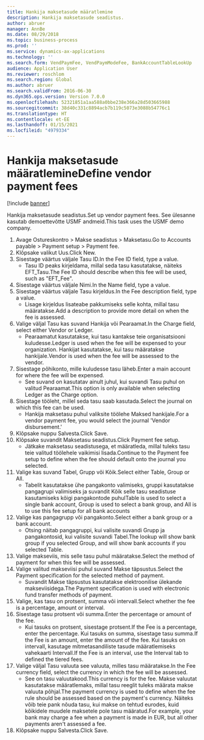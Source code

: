 ```yaml
---
title: Hankija maksetasude määratlemine
description: Hankija maksetasude seadistus.
author: abruer
manager: AnnBe
ms.date: 08/29/2018
ms.topic: business-process
ms.prod: ''
ms.service: dynamics-ax-applications
ms.technology: ''
ms.search.form: VendPaymFee, VendPaymModeFee, BankAccountTableLookUp
audience: Application User
ms.reviewer: roschlom
ms.search.region: Global
ms.author: abruer
ms.search.validFrom: 2016-06-30
ms.dyn365.ops.version: Version 7.0.0
ms.openlocfilehash: 52321851a1aa588a0bbe238e366a28d503665988
ms.sourcegitcommit: 38d40c331c8894acb7b119c5073e3088b54776c1
ms.translationtype: HT
ms.contentlocale: et-EE
ms.lasthandoff: 01/15/2021
ms.locfileid: "4979334"
---
```

# <a name="define-vendor-payment-fees"></a><span data-ttu-id="cc4ad-103">Hankija maksetasude määratlemine</span><span class="sxs-lookup"><span data-stu-id="cc4ad-103">Define vendor payment fees</span></span>

[!include [banner](../../includes/banner.md)]

<span data-ttu-id="cc4ad-104">Hankija maksetasude seadistus.</span><span class="sxs-lookup"><span data-stu-id="cc4ad-104">Set up vendor payment fees.</span></span> <span data-ttu-id="cc4ad-105">See ülesanne kasutab demoettevõtte USMF andmeid.</span><span class="sxs-lookup"><span data-stu-id="cc4ad-105">This task uses the USMF demo company.</span></span>

1. <span data-ttu-id="cc4ad-106">Avage Ostureskontro > Makse seadistus > Maksetasu.</span><span class="sxs-lookup"><span data-stu-id="cc4ad-106">Go to Accounts payable > Payment setup > Payment fee.</span></span>
2. <span data-ttu-id="cc4ad-107">Klõpsake valikut Uus.</span><span class="sxs-lookup"><span data-stu-id="cc4ad-107">Click New.</span></span>
3. <span data-ttu-id="cc4ad-108">Sisestage väärtus väljale Tasu ID.</span><span class="sxs-lookup"><span data-stu-id="cc4ad-108">In the Fee ID field, type a value.</span></span>
    * <span data-ttu-id="cc4ad-109">Tasu ID peaks kirjeldama, millal seda tasu kasutatakse, näiteks EFT_Tasu.</span><span class="sxs-lookup"><span data-stu-id="cc4ad-109">The Fee ID should describe when this fee will be used, such as "EFT_Fee".</span></span>  
4. <span data-ttu-id="cc4ad-110">Sisestage väärtus väljale Nimi.</span><span class="sxs-lookup"><span data-stu-id="cc4ad-110">In the Name field, type a value.</span></span>
5. <span data-ttu-id="cc4ad-111">Sisestage väärtus väljale Tasu kirjeldus.</span><span class="sxs-lookup"><span data-stu-id="cc4ad-111">In the Fee description field, type a value.</span></span>
    * <span data-ttu-id="cc4ad-112">Lisage kirjeldus lisateabe pakkumiseks selle kohta, millal tasu määratakse.</span><span class="sxs-lookup"><span data-stu-id="cc4ad-112">Add a description to provide more detail on when the fee is assessed.</span></span>  
6. <span data-ttu-id="cc4ad-113">Valige väljal Tasu kas suvand Hankija või Pearaamat.</span><span class="sxs-lookup"><span data-stu-id="cc4ad-113">In the Charge field, select either Vendor or Ledger.</span></span>
    * <span data-ttu-id="cc4ad-114">Pearaamatut kasutatakse, kui tasu kantakse teie organisatsiooni kuludesse.</span><span class="sxs-lookup"><span data-stu-id="cc4ad-114">Ledger is used when the fee will be expensed to your organization.</span></span>  <span data-ttu-id="cc4ad-115">Hankijat kasutatakse, kui tasu määratakse hankijale.</span><span class="sxs-lookup"><span data-stu-id="cc4ad-115">Vendor is used when the fee will be assessed to the vendor.</span></span>  
7. <span data-ttu-id="cc4ad-116">Sisestage põhikonto, mille kuludesse tasu läheb.</span><span class="sxs-lookup"><span data-stu-id="cc4ad-116">Enter a main account for where the fee will be expensed.</span></span>
    * <span data-ttu-id="cc4ad-117">See suvand on kasutatav ainult juhul, kui suvandi Tasu puhul on valitud Pearaamat.</span><span class="sxs-lookup"><span data-stu-id="cc4ad-117">This option is only available when selecting Ledger as the Charge option.</span></span>  
8. <span data-ttu-id="cc4ad-118">Sisestage tööleht, millel seda tasu saab kasutada.</span><span class="sxs-lookup"><span data-stu-id="cc4ad-118">Select the journal on which this fee can be used.</span></span> 
    * <span data-ttu-id="cc4ad-119">Hankija maksetasu puhul valiksite töölehe Maksed hankijale.</span><span class="sxs-lookup"><span data-stu-id="cc4ad-119">For a vendor payment fee, you would select the journal 'Vendor disbursement.'</span></span>  
9. <span data-ttu-id="cc4ad-120">Klõpsake nuppu Salvesta.</span><span class="sxs-lookup"><span data-stu-id="cc4ad-120">Click Save.</span></span>
10. <span data-ttu-id="cc4ad-121">Klõpsake suvandit Maksetasu seadistus.</span><span class="sxs-lookup"><span data-stu-id="cc4ad-121">Click Payment fee setup.</span></span>
    * <span data-ttu-id="cc4ad-122">Jätkake maksetasu seadistusega, et määratleda, millal tuleks tasu teie valitud töölehele vaikimisi lisada.</span><span class="sxs-lookup"><span data-stu-id="cc4ad-122">Continue to the Payment fee setup to define when the fee should default onto the journal you selected.</span></span>  
11. <span data-ttu-id="cc4ad-123">Valige kas suvand Tabel, Grupp või Kõik.</span><span class="sxs-lookup"><span data-stu-id="cc4ad-123">Select either Table, Group or All.</span></span>
    * <span data-ttu-id="cc4ad-124">Tabelit kasutatakse ühe pangakonto valimiseks, gruppi kasutatakse pangagrupi valimiseks ja suvandit Kõik selle tasu seadistuse kasutamiseks kõigi pangakontode puhul</span><span class="sxs-lookup"><span data-stu-id="cc4ad-124">Table is used to select a single bank account, Group is used to select a bank group, and All is to use this fee setup for all bank accounts</span></span>  
12. <span data-ttu-id="cc4ad-125">Valige kas pangagrupp või pangakonto.</span><span class="sxs-lookup"><span data-stu-id="cc4ad-125">Select either a bank group or a bank account.</span></span>
    * <span data-ttu-id="cc4ad-126">Otsing näitab pangagruppi, kui valisite suvandi Grupp ja pangakontosid, kui valisite suvandi Tabel.</span><span class="sxs-lookup"><span data-stu-id="cc4ad-126">The lookup will show bank group if you selected Group, and will show bank accounts if you selected Table.</span></span>  
13. <span data-ttu-id="cc4ad-127">Valige makseviis, mis selle tasu puhul määratakse.</span><span class="sxs-lookup"><span data-stu-id="cc4ad-127">Select the method of payment for when this fee will be assessed.</span></span>
14. <span data-ttu-id="cc4ad-128">Valige valitud makseviisi puhul suvand Makse täpsustus.</span><span class="sxs-lookup"><span data-stu-id="cc4ad-128">Select the Payment specification for the selected method of payment.</span></span>
    * <span data-ttu-id="cc4ad-129">Suvandit Makse täpsustus kasutatakse elektroonilise ülekande makseviisidega.</span><span class="sxs-lookup"><span data-stu-id="cc4ad-129">The Payment specification is used with electronic fund transfer methods of payment.</span></span>  
15. <span data-ttu-id="cc4ad-130">Valige, kas tasu on protsent, summa või intervall.</span><span class="sxs-lookup"><span data-stu-id="cc4ad-130">Select whether the fee is a percentage, amount or interval.</span></span>
16. <span data-ttu-id="cc4ad-131">Sisestage tasu protsent või summa.</span><span class="sxs-lookup"><span data-stu-id="cc4ad-131">Enter the percentage or amount of the fee.</span></span>
    * <span data-ttu-id="cc4ad-132">Kui tasuks on protsent, sisestage protsent.</span><span class="sxs-lookup"><span data-stu-id="cc4ad-132">If the Fee is a percentage, enter the percentage.</span></span> <span data-ttu-id="cc4ad-133">Kui tasuks on summa, sisestage tasu summa.</span><span class="sxs-lookup"><span data-stu-id="cc4ad-133">If the Fee is an amount, enter the amount of the fee.</span></span> <span data-ttu-id="cc4ad-134">Kui tasuks on intervall, kasutage mitmetasandiliste tasude määratlemiseks vahekaarti Intervall.</span><span class="sxs-lookup"><span data-stu-id="cc4ad-134">If the Fee is an interval, use the Interval tab to defined the tiered fees.</span></span>  
17. <span data-ttu-id="cc4ad-135">Valige väljal Tasu valuuta see valuuta, milles tasu määratakse.</span><span class="sxs-lookup"><span data-stu-id="cc4ad-135">In the Fee currency field, select the currency in which the fee will be assessed.</span></span>
    * <span data-ttu-id="cc4ad-136">See on tasu valuutakood.</span><span class="sxs-lookup"><span data-stu-id="cc4ad-136">This currency is for the fee.</span></span> <span data-ttu-id="cc4ad-137">Makse valuutat kasutatakse määratlemaks, millal tasu reeglit tuleks määrata makse valuuta põhjal.</span><span class="sxs-lookup"><span data-stu-id="cc4ad-137">The payment currency is used to define when the fee rule should be assessed based on the payment's currency.</span></span> <span data-ttu-id="cc4ad-138">Näiteks võib teie pank nõuda tasu, kui makse on tehtud eurodes, kuid kõikidele muudele maksetele pole tasu määratud.</span><span class="sxs-lookup"><span data-stu-id="cc4ad-138">For example, your bank may charge a fee when a payment is made in EUR, but all other payments aren't assessed a fee.</span></span>  
18. <span data-ttu-id="cc4ad-139">Klõpsake nuppu Salvesta.</span><span class="sxs-lookup"><span data-stu-id="cc4ad-139">Click Save.</span></span>

